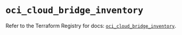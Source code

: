 # `oci_cloud_bridge_inventory`

Refer to the Terraform Registry for docs: [`oci_cloud_bridge_inventory`](https://registry.terraform.io/providers/hashicorp/oci/7.19.0/docs/resources/cloud_bridge_inventory).
